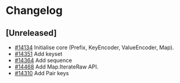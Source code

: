 <!--
Guiding Principles:

Changelogs are for humans, not machines.
There should be an entry for every single version.
The same types of changes should be grouped.
Versions and sections should be linkable.
The latest version comes first.
The release date of each version is displayed.
Mention whether you follow Semantic Versioning.

Usage:

Change log entries are to be added to the Unreleased section under the
appropriate stanza (see below). Each entry should ideally include a tag and
the Github issue reference in the following format:

* (<tag>) [#<issue-number>] Changelog message.

Types of changes (Stanzas):

"Features" for new features.
"Improvements" for changes in existing functionality.
"Deprecated" for soon-to-be removed features.
"Bug Fixes" for any bug fixes.
"API Breaking" for breaking exported APIs used by developers building on SDK.
Ref: https://keepachangelog.com/en/1.0.0/
-->

# Changelog

## [Unreleased]

* [#14134](https://github.com/cosmos/cosmos-sdk/pull/14134) Initialise core (Prefix, KeyEncoder, ValueEncoder, Map).
* [#14351](https://github.com/cosmos/cosmos-sdk/pull/14351) Add keyset
* [#14364](https://github.com/cosmos/cosmos-sdk/pull/14364) Add sequence
* [#14468](https://github.com/cosmos/cosmos-sdk/pull/14468) Add Map.IterateRaw API.
* [#14310](https://github.com/cosmos/cosmos-sdk/pull/14310) Add Pair keys 